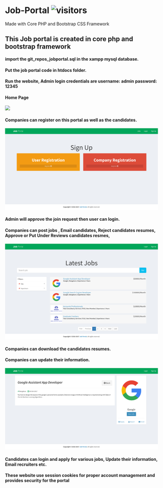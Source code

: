 # Job-Portal ![visitors](https://bit.ly/30KYszm)
Made with Core PHP and Bootstrap CSS Framework
## This Job portal is created in core php and bootstrap framework

#### import the git_repos_jobportal.sql in the xampp mysql database.
#### Put the job portal code in htdocs folder.
#### Run the website, Admin login credentials are username: admin  password: 12345
#### Home Page
![](screenshots/homepage.jpg)
#### Companies can register on this portal as well as the candidates.
![](screenshots/signup.jpg)
#### Admin will approve the join request then user can login.
#### Companies can post jobs , Email candidates, Reject candidates resumes, Approve or Put Under Reviews candidates resmes,
![](screenshots/joblisting.jpg)
#### Companies can download the candidates resumes.
#### Companies can update their information.
![](screenshots/companypage.jpg)
#### Candidates can login and apply for various jobs, Update their information, Email recruiters etc.

#### These website use session cookies for proper account management and provides security for the portal
